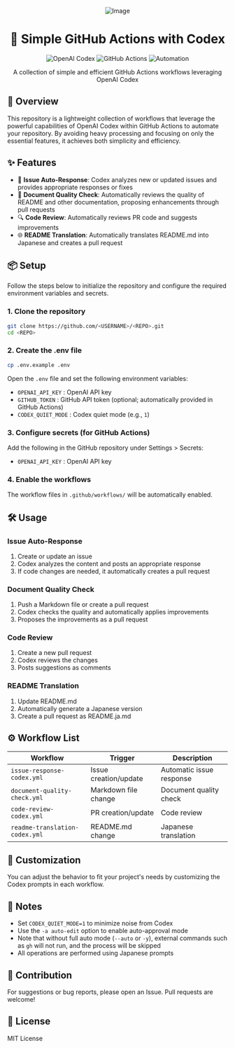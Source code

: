 <div align="center">

![Image](https://github.com/user-attachments/assets/55514756-c91e-4fe6-8204-73b73aa0bcbf)

# 🤖 Simple GitHub Actions with Codex

<p align="center">
  <img src="https://img.shields.io/badge/OpenAI_Codex-412991?style=for-the-badge&logo=openai&logoColor=white" alt="OpenAI Codex">
  <img src="https://img.shields.io/badge/GitHub_Actions-2088FF?style=for-the-badge&logo=github-actions&logoColor=white" alt="GitHub Actions">
  <img src="https://img.shields.io/badge/Automation-000000?style=for-the-badge&logo=robot&logoColor=white" alt="Automation">
</p>

<p align="center">
  A collection of simple and efficient GitHub Actions workflows leveraging OpenAI Codex
</p>

</div>

## 🚀 Overview

This repository is a lightweight collection of workflows that leverage the powerful capabilities of OpenAI Codex within GitHub Actions to automate your repository. By avoiding heavy processing and focusing on only the essential features, it achieves both simplicity and efficiency.

## ✨ Features

- 💬 **Issue Auto-Response**: Codex analyzes new or updated issues and provides appropriate responses or fixes
- 📝 **Document Quality Check**: Automatically reviews the quality of README and other documentation, proposing enhancements through pull requests
- 🔍 **Code Review**: Automatically reviews PR code and suggests improvements
- 🌐 **README Translation**: Automatically translates README.md into Japanese and creates a pull request

## 📦 Setup

Follow the steps below to initialize the repository and configure the required environment variables and secrets.

### 1. Clone the repository

```bash
git clone https://github.com/<USERNAME>/<REPO>.git
cd <REPO>
```

### 2. Create the .env file

```bash
cp .env.example .env
```
Open the `.env` file and set the following environment variables:

* `OPENAI_API_KEY`    : OpenAI API key  
* `GITHUB_TOKEN`      : GitHub API token (optional; automatically provided in GitHub Actions)  
* `CODEX_QUIET_MODE`  : Codex quiet mode (e.g., `1`)  

### 3. Configure secrets (for GitHub Actions)

Add the following in the GitHub repository under Settings > Secrets:

* `OPENAI_API_KEY` : OpenAI API key  

### 4. Enable the workflows

The workflow files in `.github/workflows/` will be automatically enabled.

## 🛠️ Usage

### Issue Auto-Response

1. Create or update an issue
2. Codex analyzes the content and posts an appropriate response
3. If code changes are needed, it automatically creates a pull request

### Document Quality Check

1. Push a Markdown file or create a pull request
2. Codex checks the quality and automatically applies improvements
3. Proposes the improvements as a pull request

### Code Review

1. Create a new pull request
2. Codex reviews the changes
3. Posts suggestions as comments

### README Translation

1. Update README.md
2. Automatically generate a Japanese version
3. Create a pull request as README.ja.md

## ⚙️ Workflow List

| Workflow                         | Trigger                     | Description                    |
|----------------------------------|-----------------------------|--------------------------------|
| `issue-response-codex.yml`       | Issue creation/update       | Automatic issue response       |
| `document-quality-check.yml`     | Markdown file change        | Document quality check         |
| `code-review-codex.yml`          | PR creation/update          | Code review                    |
| `readme-translation-codex.yml`   | README.md change            | Japanese translation           |

## 🔧 Customization

You can adjust the behavior to fit your project's needs by customizing the Codex prompts in each workflow.

## 📝 Notes

- Set `CODEX_QUIET_MODE=1` to minimize noise from Codex  
- Use the `-a auto-edit` option to enable auto-approval mode  
- Note that without full auto mode (`--auto` or `-y`), external commands such as `gh` will not run, and the process will be skipped  
- All operations are performed using Japanese prompts

## 🤝 Contribution

For suggestions or bug reports, please open an Issue. Pull requests are welcome!

## 📄 License

MIT License